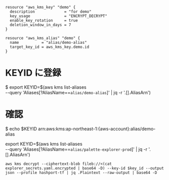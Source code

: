 ```
resource "aws_kms_key" "demo" {
  description             = "for demo"
  key_usage               = "ENCRYPT_DECRYPT"
  enable_key_rotation     = true
  deletion_window_in_days = 7
}

resource "aws_kms_alias" "demo" {
  name          = "alias/demo-alias"
  target_key_id = aws_kms_key.demo.id
}
```

# KEYID に登録

$ export KEYID=$(aws kms list-aliases \
--query 'Aliases[?AliasName==`alias/demo-alias`]' | jq -r '.[].AliasArn')

# 確認

$ echo $KEYID
arn:aws:kms:ap-northeast-1:{aws-account}:alias/demo-alias

export KEYID=$(aws kms list-aliases \
--query 'Aliases[?AliasName==`alias/palette-explorer-prod`]' | jq -r '.[].AliasArn')

```
aws kms decrypt --ciphertext-blob fileb://<(cat explorer_secrets.yaml.encrypted | base64 -D) --key-id $key_id --output json --profile hashport-tf | jq .Plaintext --raw-output | base64 -D
```
